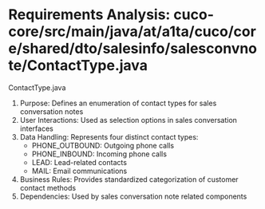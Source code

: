 # Requirements Analysis: cuco-core/src/main/java/at/a1ta/cuco/core/shared/dto/salesinfo/salesconvnote/ContactType.java

ContactType.java
1. Purpose: Defines an enumeration of contact types for sales conversation notes
2. User Interactions: Used as selection options in sales conversation interfaces
3. Data Handling: Represents four distinct contact types:
   - PHONE_OUTBOUND: Outgoing phone calls
   - PHONE_INBOUND: Incoming phone calls
   - LEAD: Lead-related contacts
   - MAIL: Email communications
4. Business Rules: Provides standardized categorization of customer contact methods
5. Dependencies: Used by sales conversation note related components